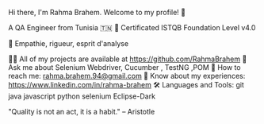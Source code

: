 Hi there, I'm Rahma Brahem. Welcome to my profile! 👋

A QA Engineer from Tunisia 🇹🇳
🎯 Certificated ISTQB Foundation Level v4.0

🧠 Empathie, rigueur, esprit d'analyse

👨‍💻 All of my projects are available at
https://github.com/RahmaBrahem
💬 Ask me about Selenium Webdriver, Cucumber , TestNG ,POM
📧 How to reach me: rahma.brahem.94@gmail.com
📑 Know about my experiences:
https://www.linkedin.com/in/rahma-brahem
🛠 Languages and Tools:
git java javascript python selenium Eclipse-Dark 

"Quality is not an act, it is a habit." – Aristotle

